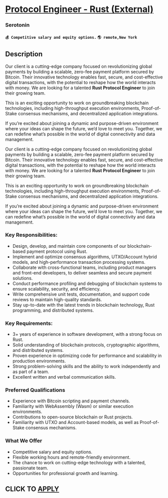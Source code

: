 # [Protocol Engineer - Rust (External)](https://www.remotewlb.com/apply/protocol-engineer-rust-external)  
### Serotonin  
#### `💰 Competitive salary and equity options.` `🌎 remote,New York`  

## Description

Our client is a cutting-edge company focused on revolutionizing global payments by building a scalable, zero-fee payment platform secured by Bitcoin. Their innovative technology enables fast, secure, and cost-effective digital transactions, with the potential to reshape how the world interacts with money. We are looking for a talented **Rust Protocol Engineer** to join their growing team.

  

This is an exciting opportunity to work on groundbreaking blockchain technologies, including high-throughput execution environments, Proof-of-Stake consensus mechanisms, and decentralized application integrations.

  

If you’re excited about joining a dynamic and purpose-driven environment where your ideas can shape the future, we’d love to meet you. Together, we can redefine what’s possible in the world of digital connectivity and data management.

  

Our client is a cutting-edge company focused on revolutionizing global payments by building a scalable, zero-fee payment platform secured by Bitcoin. Their innovative technology enables fast, secure, and cost-effective digital transactions, with the potential to reshape how the world interacts with money. We are looking for a talented **Rust Protocol Engineer** to join their growing team.

  

This is an exciting opportunity to work on groundbreaking blockchain technologies, including high-throughput execution environments, Proof-of-Stake consensus mechanisms, and decentralized application integrations.

  

If you’re excited about joining a dynamic and purpose-driven environment where your ideas can shape the future, we’d love to meet you. Together, we can redefine what’s possible in the world of digital connectivity and data management.

  

### Key Responsibilities:

* Design, develop, and maintain core components of our blockchain-based payment protocol using Rust.
* Implement and optimize consensus algorithms, UTXO/Account hybrid models, and high-performance transaction processing systems.
* Collaborate with cross-functional teams, including product managers and front-end developers, to deliver seamless and secure payment solutions.
* Conduct performance profiling and debugging of blockchain systems to ensure scalability, security, and efficiency.
* Write comprehensive unit tests, documentation, and support code reviews to maintain high-quality standards.
* Stay up-to-date with the latest trends in blockchain technology, Rust programming, and distributed systems.

  

### Key Requirements:

* 3+ years of experience in software development, with a strong focus on Rust.
* Solid understanding of blockchain protocols, cryptographic algorithms, and distributed systems.
* Proven experience in optimizing code for performance and scalability in production environments.
* Strong problem-solving skills and the ability to work independently and as part of a team.
* Excellent written and verbal communication skills.

  

### Preferred Qualifications

* Experience with Bitcoin scripting and payment channels.
* Familiarity with WebAssembly (Wasm) or similar execution environments.
* Contributions to open-source blockchain or Rust projects.
* Familiarity with UTXO and Account-based models, as well as Proof-of-Stake consensus mechanisms.

  

### What We Offer

* Competitive salary and equity options.
* Flexible working hours and remote-friendly environment.
* The chance to work on cutting-edge technology with a talented, passionate team.
* Opportunities for professional growth and learning.

  

  
## CLICK TO [APPLY](https://www.remotewlb.com/apply/protocol-engineer-rust-external)

